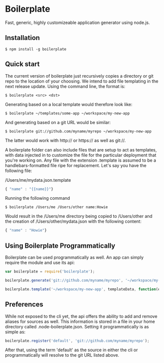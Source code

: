 Boilerplate
=====

Fast, generic, highly customizeable application generator using node.js.

## Installation

	$ npm install -g boilerplate

## Quick start

The current version of boilerplate just recursively copies a directory or git repo to the location of your choosing.  We intend to add file templating in the next release update.  Using the command line, the format is: 

    $ boilerplate <src> <dst>

Generating based on a local template would therefore look like:

    $ boilerplate ~/templates/some-app ~/workspace/my-new-app

And generating based on a git URL would be similar:

    $ boilerplate git://github.com/myname/myrepo ~/workspace/my-new-app

The latter would work with http:// or https:// as well as git://.

A boilerplate folder can also include files that are setup to act as templates, with data injected in to customize the file for the particular deployment that you're working on.  Any file with the extension .template is assumed to be a handlebars-formatted file ripe for replacement.  Let's say you have the following file:

/Users/me/mydata.json.template
```js
{ "name" : "{{name}}"}
```

Running the following command 

	$ boilerplate /Users/me /Users/other name:Howie

Would result in the /Users/me directory being copied to /Users/other and the creation of /Users/other/mydata.json with the following content:
```js
{ "name" : "Howie"}
```

## Using Boilerplate Programmatically

Boilerplate can be used programmatically as well.  An app can simply require the module and use its api:

```js
var boilerplate = require('boilerplate');

boilerplate.generate('git://github.com/myname/myrepo', '~/workspace/my-new-app', function(err){  console.log(err); });

boilerplate.template('~/workspace/my-new-app', templateData, function(err){ console.log(err);}); // where templateData is a JS object to be passed into the handlebars template

```

## Preferences

While not exposed to the cli yet, the api offers the ability to add and remove aliases for sources as well.  This information is stored in a file in your home directory called .node-boilerplate.json.  Setting it programmatically is as simple as:

```js
boilerplate.register('default', 'git://github.com/myname/myrepo');
```

After that, using the term 'default' as the source in either the cli or programmatically will resolve to the git URL listed above.  
